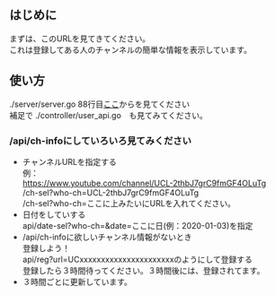 ## はじめに

まずは、このURLを見てきてください。  
これは登録してある人のチャンネルの簡単な情報を表示しています。
## 使い方
./server/server.go 88行目[ここ](https://github.com/1k-ct/needmov/blob/db%E3%81%BE%E3%81%A8%E3%82%81%E3%81%9F/server/server.go#L88)からを見てください  
補足で  ./controller/user_api.go　も見てみてください。
### /api/ch-infoにしていろいろ見てみください
- チャンネルURLを指定する  
例：  
https://www.youtube.com/channel/UCL-2thbJ7grC9fmGF4OLuTg  
/ch-sel?who-ch=UCL-2thbJ7grC9fmGF4OLuTg  
/ch-sel?who-ch=ここに上みたいにURLを入れてください。  
- 日付をしていする  
api/date-sel?who-ch=&date=ここに日(例：2020-01-03)を指定
- /api/ch-infoに欲しいチャンネル情報がないとき  
登録しよう！  
api/reg?url=UCxxxxxxxxxxxxxxxxxxxxxxのようにして登録する  
登録したら３時間待ってください。３時間後には、登録されてます。  
- ３時間ごとに更新しています。  

